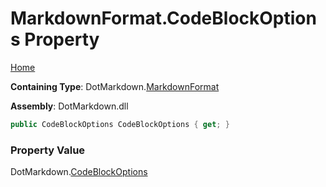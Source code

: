 # MarkdownFormat\.CodeBlockOptions Property

[Home](../../../README.md)

**Containing Type**: DotMarkdown\.[MarkdownFormat](../README.md)

**Assembly**: DotMarkdown\.dll

```csharp
public CodeBlockOptions CodeBlockOptions { get; }
```

### Property Value

DotMarkdown\.[CodeBlockOptions](../../CodeBlockOptions/README.md)

